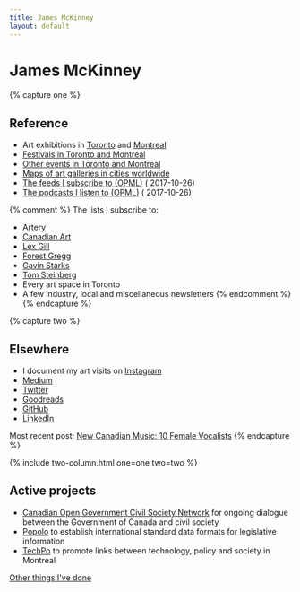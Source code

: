 ```yaml
---
title: James McKinney
layout: default
---
```


# James McKinney

{% capture one %}
## Reference

* Art exhibitions in [Toronto](resources/art/toronto/) and [Montreal](resources/art/montreal/)
* [Festivals in Toronto and Montreal](resources/festivals/)
* [Other events in Toronto and Montreal](resources/events/)
* [Maps of art galleries in cities worldwide](resources/maps/)
* [<span class="glyphicon glyphicon-download"></span> The feeds I subscribe to (OPML)](feeds.xml) (<span class="glyphicon glyphicon-refresh" aria-hidden="true"></span> 2017-10-26)
* [<span class="glyphicon glyphicon-download"></span> The podcasts I listen to (OPML)](podcasts.xml) (<span class="glyphicon glyphicon-refresh" aria-hidden="true"></span> 2017-10-26)

{% comment %}
The lists I subscribe to:

* [Artery](https://artery.is)
* [Canadian Art](http://canadianart.ca)
* [Lex Gill](https://tinyletter.com/alittlecloser)
* [Forest Gregg](http://tinyletter.com/slow-news/archive)
* [Gavin Starks](http://dgen.net)
* [Tom Steinberg](http://eepurl.com/bvqAT5)
* Every art space in Toronto
* A few industry, local and miscellaneous newsletters
{% endcomment %}
{% endcapture %}

{% capture two %}
## Elsewhere

* I document my art visits on [Instagram](https://www.instagram.com/mckinney.james/) <i class="fa fa-instagram" aria-hidden="true"></i>
* [Medium](https://medium.com/@jpmckinney/latest) <i class="fa fa-medium" aria-hidden="true"></i>
* [Twitter](https://twitter.com/mckinneyjames) <i class="fa fa-twitter" aria-hidden="true"></i>
* [Goodreads](https://www.goodreads.com/review/list/46218598-james?shelf=read&sort=date_read)
* [GitHub](https://github.com/jpmckinney/) <i class="fa fa-github" aria-hidden="true"></i>
* [LinkedIn](https://www.linkedin.com/in/mckinneyjames/) <i class="fa fa-linkedin" aria-hidden="true"></i>

Most recent post: [New Canadian Music: 10 Female Vocalists](https://medium.com/@jpmckinney/new-canadian-music-10-female-vocalists-c3294148b8c5)
{% endcapture %}

{% include two-column.html one=one two=two %}

## Active projects

* [Canadian Open Government Civil Society Network](http://www.opengovdialogue.ca/) for ongoing dialogue between the Government of Canada and civil society
* [Popolo](http://www.popoloproject.com/) to establish international standard data formats for legislative information
* [TechPo](http://www.techpo.org/) to promote links between technology, policy and society in Montreal

[Other things I've done](projects/)
